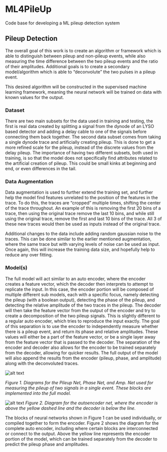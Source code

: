 # ML4PileUp
Code base for developing a ML pileup detection system

## Pileup Detection

The overall goal of this work is to create an algorithm or framework which is able to distinguish between pileup and non-pileup events, while also measuring the time difference between the two pileup events and the ratio of their amplitudes.  Additional goals is to create a secondary model/algorithm which is able to “deconvolute” the two pulses in a pileup event.

This desired algorithm will be constructed in the supervised machine learning framework, meaning the neural network will be trained on data with known values for the output.

### Dataset
There are two main subsets for the data used in training and testing, the first is real data created by splitting a signal from the dynode of an LYSO based detector and adding a delay cable to one of the signals before connecting them back together.  The second data subset comes from taking a single dynode trace and artificially creating pileup.  This is done to get a more refined scale for the pileup, instead of the discrete values from the delay pileup.  The importance of having two different subsets, both used in training, is so that the model does not specifically find attributes related to the artificial creation of pileup.  This could be small kinks at beginning and end, or even differences in the tail.  

### Data Augmentation	
Data augmentation is used to further extend the training set, and further help the model find features unrelated to the position of the features in the trace.  To do this, the traces are “cropped” multiple times, shifting the center of the trace throughout.  An example of this is removing the first 20 bins of a trace, then using the original trace remove the last 10 bins, and while still using the original trace, remove the first and last 10 bins of the trace.  All 3 of these new traces would then be used as inputs instead of the original trace.

Additional changes to the data include adding random gaussian noise to the traces.  This can be done similar to the earlier mentioned augmentation, where the same trace but with varying levels of noise can be used as input.  Once again, this will increase the training data size, and hopefully help to reduce any over fitting.

### Model(s)
The full model will act similar to an auto encoder, where the encoder creates a feature vector, which the decoder then interprets to attempt to replicate the input.  In this case, the encoder portion will be composed of multiple different sub models, each with a specific focus, namely detecting the pileup (with a boolean output), detecting the phase of the pileup, and detecting the relative amplitude of the two traces in the pileup.  The decoder will then take the feature vector from the output of the encoder and try to create a decomposition of the two pileup signals.  This is slightly different to a regular auto encoder, which tries to reproduce the input exactly.  The goal of this separation is to use the encoder to independently measure whether there is a pileup event, and return its phase and relative amplitudes.  These values will either be a part of the feature vector, or be a single layer away from the feature vector that is passed to the decoder.  The separation of the encoder and decoder also allows for the encoder to be trained separately from the decoder, allowing for quicker results.  The full output of the model will also append the results from the encoder (pileup, phase, and amplitude) along with the deconvoluted traces.

![alt text](https://github.com/tmengel/ML4PileUp/write-up/diagrammodels.png?raw=true)
 
*Figure 1. Diagrams for the Pileup Net, Phase Net, and Amp. Net used for measuring the pileup of two signals in a single event.  These blocks are implemented into the full model.*

 
![alt text](https://github.com/tmengel/ML4PileUp/write-up/autoencoder.png?raw=true)
*Figure 2. Diagram for the autoencoder net, where the encoder is above the yellow dashed line and the decoder is below the line.*

The blocks of neural networks shown in Figure 1 can be used individually, or compiled together to form the encoder.  Figure 2 shows the diagram for the complete auto encoder, including where certain blocks are interconnected or connect to the output.  Above the yellow line represents the encoder portion of the model, which can be trained separately from the decoder to predict the pileup phase and amplitudes.  


